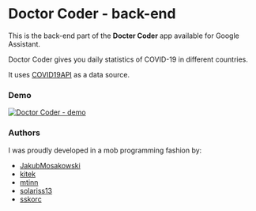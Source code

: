# Doctor Coder - back-end
This is the back-end part of the **Docter Coder** app available for Google Assistant.

Doctor Coder gives you daily statistics of COVID-19 in different countries.

It uses [COVID19API](https://covid19api.com/) as a data source.

### Demo

[![Doctor Coder - demo](http://img.youtube.com/vi/VNBudRXqc9c/0.jpg)](http://www.youtube.com/watch?v=VNBudRXqc9c "Doctor Coder - demo")

### Authors

I was proudly developed in a mob programming fashion by:

- [JakubMosakowski](https://github.com/JakubMosakowski)
- [kitek](https://github.com/kitek)
- [mtinn](https://github.com/mtinn)
- [solariss13](https://github.com/solariss13)
- [sskorc](https://github.com/sskorc)